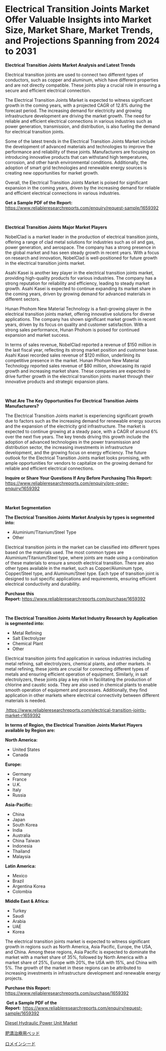 <p><h1>Electrical Transition Joints Market Offer Valuable Insights into Market Size, Market Share, Market Trends, and Projections Spanning from 2024 to 2031</h1></p><p><strong>Electrical Transition Joints Market Analysis and Latest Trends</strong></p>
<p><p>Electrical transition joints are used to connect two different types of conductors, such as copper and aluminum, which have different properties and are not directly compatible. These joints play a crucial role in ensuring a secure and efficient electrical connection.</p><p>The Electrical Transition Joints Market is expected to witness significant growth in the coming years, with a projected CAGR of 12.8% during the forecast period. The increasing demand for electricity and growing infrastructure development are driving the market growth. The need for reliable and efficient electrical connections in various industries such as power generation, transmission, and distribution, is also fueling the demand for electrical transition joints.</p><p>Some of the latest trends in the Electrical Transition Joints Market include the development of advanced materials and technologies to improve the performance and reliability of these joints. Manufacturers are focusing on introducing innovative products that can withstand high temperatures, corrosion, and other harsh environmental conditions. Additionally, the adoption of smart grid technologies and renewable energy sources is creating new opportunities for market growth.</p><p>Overall, the Electrical Transition Joints Market is poised for significant expansion in the coming years, driven by the increasing demand for reliable and efficient electrical connections in various industries.</p></p>
<p><strong>Get a Sample PDF of the Report:&nbsp;</strong> <a href="https://www.reliableresearchreports.com/enquiry/request-sample/1659392">https://www.reliableresearchreports.com/enquiry/request-sample/1659392</a></p>
<p>&nbsp;</p>
<p><strong>Electrical Transition Joints Major Market Players</strong></p>
<p><p>NobelClad is a market leader in the production of electrical transition joints, offering a range of clad metal solutions for industries such as oil and gas, power generation, and aerospace. The company has a strong presence in the global market and has seen steady growth in recent years. With a focus on research and innovation, NobelClad is well-positioned for future growth in the electrical transition joints market.</p><p>Asahi Kasei is another key player in the electrical transition joints market, providing high-quality products for various industries. The company has a strong reputation for reliability and efficiency, leading to steady market growth. Asahi Kasei is expected to continue expanding its market share in the coming years, driven by growing demand for advanced materials in different sectors.</p><p>Hunan Phohom New Material Technology is a fast-growing player in the electrical transition joints market, offering innovative solutions for diverse applications. The company has shown significant market growth in recent years, driven by its focus on quality and customer satisfaction. With a strong sales performance, Hunan Phohom is poised for continued expansion and market success.</p><p>In terms of sales revenue, NobelClad reported a revenue of $150 million in the last fiscal year, reflecting its strong market position and customer base. Asahi Kasei recorded sales revenue of $120 million, underlining its competitive presence in the market. Hunan Phohom New Material Technology reported sales revenue of $80 million, showcasing its rapid growth and increasing market share. These companies are expected to drive further growth in the electrical transition joints market through their innovative products and strategic expansion plans.</p></p>
<p>&nbsp;</p>
<p><strong>What Are The Key Opportunities For Electrical Transition Joints Manufacturers?</strong></p>
<p><p>The Electrical Transition Joints market is experiencing significant growth due to factors such as the increasing demand for renewable energy sources and the expansion of the electricity grid infrastructure. The market is expected to continue growing at a steady pace, with a CAGR of around 6% over the next five years. The key trends driving this growth include the adoption of advanced technologies in the power transmission and distribution sector, the increasing investments in infrastructure development, and the growing focus on energy efficiency. The future outlook for the Electrical Transition Joints market looks promising, with ample opportunities for vendors to capitalize on the growing demand for reliable and efficient electrical connections.</p></p>
<p><strong>Inquire or Share Your Questions If Any Before Purchasing This Report:</strong> <a href="https://www.reliableresearchreports.com/enquiry/pre-order-enquiry/1659392">https://www.reliableresearchreports.com/enquiry/pre-order-enquiry/1659392</a></p>
<p>&nbsp;</p>
<p><strong>Market Segmentation</strong></p>
<p><strong>The Electrical Transition Joints Market Analysis by types is segmented into:</strong></p>
<p><ul><li>Aluminium/Titanium/Steel Type</li><li>Other</li></ul></p>
<p><p>Electrical transition joints in the market can be classified into different types based on the materials used. The most common types are Aluminium/Titanium/Steel type, where joints are made using a combination of these materials to ensure a smooth electrical transition. There are also other types available in the market, such as Copper/Aluminum type, Copper/Steel type, and Aluminum/Steel type. Each type of transition joint is designed to suit specific applications and requirements, ensuring efficient electrical conductivity and durability.</p></p>
<p><strong>Purchase this Report:&nbsp;</strong><a href="https://www.reliableresearchreports.com/purchase/1659392">https://www.reliableresearchreports.com/purchase/1659392</a></p>
<p>&nbsp;</p>
<p><strong>The Electrical Transition Joints Market Industry Research by Application is segmented into:</strong></p>
<p><ul><li>Metal Refining</li><li>Salt Electrolyzer</li><li>Chemical Plant</li><li>Other</li></ul></p>
<p><p>Electrical transition joints find application in various industries including metal refining, salt electrolyzers, chemical plants, and other markets. In metal refining, these joints are crucial for connecting different types of metals and ensuring efficient operation of equipment. Similarly, in salt electrolyzers, these joints play a key role in facilitating the production of chlorine and caustic soda. They are also used in chemical plants to enable smooth operation of equipment and processes. Additionally, they find application in other markets where electrical connectivity between different materials is needed.</p></p>
<p><a href="https://www.reliableresearchreports.com/electrical-transition-joints-market-r1659392">&nbsp;https://www.reliableresearchreports.com/electrical-transition-joints-market-r1659392</a></p>
<p><strong>In terms of Region, the Electrical Transition Joints Market Players available by Region are:</strong></p>
<p>
    <p> <strong> North America: </strong>
        <ul>
            <li>United States</li>
            <li>Canada</li>
        </ul>
        </p> 
    <p> <strong> Europe: </strong>
        <ul>
            <li>Germany</li>
            <li>France</li>
            <li>U.K.</li>
            <li>Italy</li>
            <li>Russia</li>
        </ul>
        </p> 
    <p> <strong> Asia-Pacific: </strong>
        <ul>
            <li>China</li>
            <li>Japan</li>
            <li>South Korea</li>
            <li>India</li>
            <li>Australia</li>
            <li>China Taiwan</li>
            <li>Indonesia</li>
            <li>Thailand</li>
            <li>Malaysia</li>
        </ul>
        </p> 
    <p> <strong> Latin America: </strong>
        <ul>
            <li>Mexico</li>
            <li>Brazil</li>
            <li>Argentina Korea</li>
            <li>Colombia</li>
        </ul>
        </p> 
    <p> <strong> Middle East & Africa: </strong>
        <ul>
            <li>Turkey</li>
            <li>Saudi</li>
            <li>Arabia</li>
            <li>UAE</li>
            <li>Korea</li>
        </ul>
    </p>
    </p>
<p><p>The electrical transition joints market is expected to witness significant growth in regions such as North America, Asia Pacific, Europe, the USA, and China. Among these regions, Asia Pacific is expected to dominate the market with a market share of 35%, followed by North America with a market share of 25%, Europe with 20%, the USA with 15%, and China with 5%. The growth of the market in these regions can be attributed to increasing investments in infrastructure development and renewable energy projects.</p></p>
<p><strong>Purchase this Report: </strong><a href="https://www.reliableresearchreports.com/purchase/1659392">https://www.reliableresearchreports.com/purchase/1659392</a></p>
<p>&nbsp;<strong>Get a Sample PDF of the Report:&nbsp;&nbsp;</strong><a href="https://www.reliableresearchreports.com/enquiry/request-sample/1659392">https://www.reliableresearchreports.com/enquiry/request-sample/1659392</a></p>
<p><strong></strong></p>
<p><p><a href="https://github.com/RichRobinson5/Market-Research-Report-List-4/blob/main/diesel-hydraulic-power-unit-market.md">Diesel Hydraulic Power Unit Market</a></p><p><a href="https://medium.com/@amandasantosxavier51/%E8%82%A5%E6%BA%80%E3%83%99%E3%83%83%E3%83%89%E5%B8%82%E5%A0%B4%E8%AA%BF%E6%9F%BB%E3%83%AC%E3%83%9D%E3%83%BC%E3%83%88-%E3%81%9D%E3%81%AE%E6%AD%B4%E5%8F%B2%E3%81%A82031%E5%B9%B4%E3%81%BE%E3%81%A7%E3%81%AE%E4%BA%88%E6%B8%AC-f3a2c33b4a1c">肥満治療用ベッド</a></p><p><a href="https://github.com/oqoeusbvpadwjs08/Market-Research-Report-List-1/blob/main/462394828282.md">ロメインシード</a></p></p>